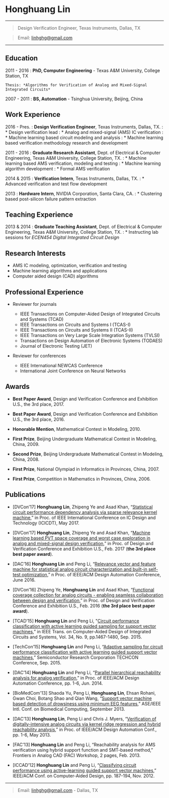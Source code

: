 Honghuang Lin
============

----

> Design Verification Engineer, 
> Texas Instruments, Dallas, TX

> Email: <linhghg@gmail.com>

----

Education
---------

2011 - 2016
:   **PhD, Computer Engineering** - Texas A&M University, College Station, TX

    Thesis: *Algorithms for Verification of Analog and Mixed-Signal Integrated Circuits*

2007 - 2011
:   **BS, Automation** - Tsinghua University, Beijing, China

Work Experience
---------------

2016 - Pres.
:   **Design Verification Engineer**, Texas Instruments, Dallas, TX.
:   * Design verification lead
:   * Analog and mixed-signal (AMS) IC verification
:   * Machine learning based circuit modeling and analysis
:   * Machine learning based verification methodology research and development

2011 - 2016
:   **Graduate Research Assistant**, Dept. of Electrical & Computer Engineering, Texas A&M University, College Station, TX.
:   * Machine learning based AMS verification, modeling and testing
:   * Machine learning algorithm development
:   * Formal AMS verification

2014 & 2015
:   **Verification Intern**, Texas Instruments, Dallas, TX.
:   * Advanced verification and test flow development

2013
:   **Hardware Intern**, NVIDIA Corporation, Santa Clara, CA.
:   * Clustering based post-silicon failure pattern extraction

Teaching Experience
-------------------

2013 & 2014
:   **Graduate Teaching Assistant**, Dept. of Electrical & Computer Engineering, Texas A&M University, College Station, TX.
:   * Instructing lab sessions for _ECEN454 Digital Integrated Circuit Design_

Research Interests
------------------
* AMS IC modeling, optimization, verification and testing
* Machine learning algorithms and applications
* Computer aided design (CAD) algorithms

Professional Experience
-----------------------

* Reviewer for journals
    * IEEE Transactions on Computer-Aided Design of Integrated Circuits and Systems (TCAD)
    * IEEE Transactions on Circuits and Systems I (TCAS-I)
    * IEEE Transactions on Circuits and Systems II (TCAS-II)
    * IEEE Transactions on Very Large Scale Integration Systems (TVLSI)
    * Transactions on Design Automation of Electronic Systems (TODAES)
    * Journal of Electronic Testing (JET)

* Reviewer for conferences
    * IEEE International NEWCAS Conference
    * International Joint Conference on Neural Networks

Awards
------

* **Best Paper Award**, Design and Verification Conference and Exhibition U.S., the 3rd place, 2017.

* **Best Paper Award**, Design and Verification Conference and Exhibition U.S., the 3rd place, 2016.

* **Honorable Mention**, Mathematical Contest in Modeling, 2010.

* **First Prize**, Beijing Undergraduate Mathematical Contest in Modeling, China, 2009.

* **Second Prize**, Beijing Undergraduate Mathematical Contest in Modeling, China, 2008.

* **First Prize**, National Olympiad in Informatics in Provinces, China, 2007.

* **First Prize**, Competition in Mathematics in Provinces, China, 2006.

Publications
------------
* [DVCon’17] **Honghuang Lin**, Zhipeng Ye and Asad Khan,
“[Statistical circuit performance dependency analysis via sparse relevance kernel machine](http://ieeexplore.ieee.org/abstract/document/7993507/),”
in Proc. of IEEE International Conference on IC Design and Technology (ICICDT), May 2017.

* [DVCon’17] **Honghuang Lin**, Zhipeng Ye and Asad Khan,
“[Machine learning based PVT space coverage and worst case exploration in analog and mixed-signal design verification](https://dvcon.org/history),”
in Proc. of Design and Verification Conference and Exhibition U.S., Feb. 2017 (**the 3rd place best paper award**).

* [DAC’16] **Honghuang Lin** and Peng Li,
“[Relevance vector and feature machine for statistical analog circuit characterization and built-in self-test optimization](http://ieeexplore.ieee.org/document/7544255/),”
n Proc. of IEEE/ACM Design Automation Conference, June 2016.

* [DVCon’16] Zhipeng Ye, **Honghuang Lin** and Asad Khan,
“[Functional coverage collection for analog circuits - enabling seamless collaboration between design and verification](https://dvcon.org/history),”
in Proc. of Design and Verification Conference and Exhibition U.S., Feb. 2016 (**the 3rd place best paper award**).

* [TCAD’15] **Honghuang Lin** and Peng Li,
"[Circuit performance classification with active learning guided sampling for support vector machines](http://ieeexplore.ieee.org/document/7061463/),”
in IEEE Trans. on Computer-Aided Design of Integrated Circuits and Systems, Vol. 34, No. 9, pp.1467-1480, Sep. 2015.

* [TechCon’15] **Honghuang Lin** and Peng Li,
“[Adaptive sampling for circuit performance classification with active learning guided support vector machines](https://www.src.org/library/publication/p085533/),”
Semiconductor Research Corporation TECHCON Conference, Sep. 2015.

* [DAC’14] **Honghuang Lin** and Peng Li,
“[Parallel hierarchical reachability analysis for analog verification](http://ieeexplore.ieee.org/document/6881477/),”
in Proc. of IEEE/ACM Design Automation Conference, pp. 1-6, Jun. 2014.

* [BioMedCom'13] Shaoda Yu, Peng Li, **Honghuang Lin**, Ehsan Rohani, Gwan Choi, Botang Shao and Qian Wang,
“[Support vector machine based detection of drowsiness using minimum EEG features](http://ieeexplore.ieee.org/document/6693421/),”
ASE/IEEE Intl. Conf. on Biomedical Computing, September 2013.

* [DAC’13] **Honghuang Lin**, Peng Li and Chris J. Myers,
“[Verification of digitally-intensive analog circuits via kernel ridge regression and hybrid reachability analysis](http://ieeexplore.ieee.org/document/6560659/),”
in Proc. of IEEE/ACM Design Automation Conf., pp. 1-6, May 2013.

* [FAC’13] **Honghuang Lin** and Peng Li,
“Reachability analysis for AMS verification using hybrid support function and SMT-based method,”
Frontiers in Analog CAD (FAC) Workshop, 2 pages, Feb. 2013.

* [ICCAD’12] **Honghuang Lin** and Peng Li,
“[Classifying circuit performance using active-learning guided support vector machines](http://ieeexplore.ieee.org/document/6386608/),”
IEEE/ACM Conf. on Computer-Aided Design, pp. 187-194, Nov. 2012.

----

> Email: <linhghg@gmail.com> - Dallas, TX

